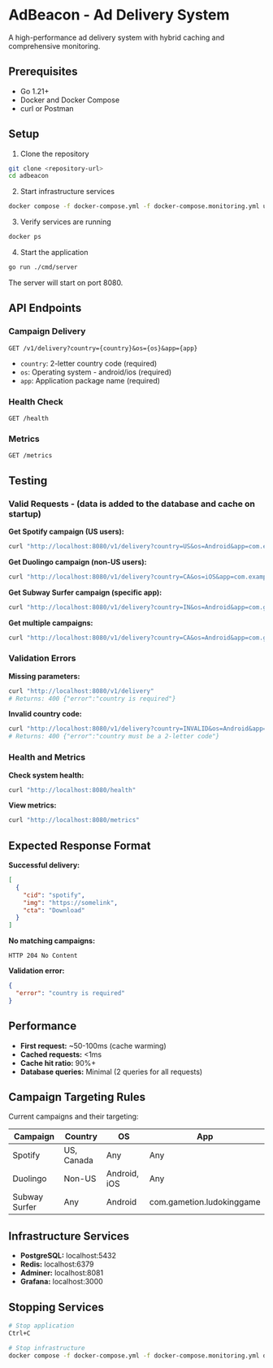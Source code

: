 # AdBeacon - Ad Delivery System

A high-performance ad delivery system with hybrid caching and comprehensive monitoring.

## Prerequisites

- Go 1.21+
- Docker and Docker Compose
- curl or Postman

## Setup

1. Clone the repository
```bash
git clone <repository-url>
cd adbeacon
```

2. Start infrastructure services
```bash
docker compose -f docker-compose.yml -f docker-compose.monitoring.yml up -d
```

3. Verify services are running
```bash
docker ps
```

4. Start the application
```bash
go run ./cmd/server
```

The server will start on port 8080.

## API Endpoints

### Campaign Delivery
```
GET /v1/delivery?country={country}&os={os}&app={app}
```
- `country`: 2-letter country code (required)
- `os`: Operating system - android/ios (required)  
- `app`: Application package name (required)

### Health Check
```
GET /health
```

### Metrics
```
GET /metrics
```

## Testing

### Valid Requests - (data is added to the database and cache on startup)

**Get Spotify campaign (US users):**
```bash
curl "http://localhost:8080/v1/delivery?country=US&os=Android&app=com.example.testapp"
```

**Get Duolingo campaign (non-US users):**
```bash
curl "http://localhost:8080/v1/delivery?country=CA&os=iOS&app=com.example.testapp"
```

**Get Subway Surfer campaign (specific app):**
```bash
curl "http://localhost:8080/v1/delivery?country=IN&os=Android&app=com.gametion.ludokinggame"
```

**Get multiple campaigns:**
```bash
curl "http://localhost:8080/v1/delivery?country=CA&os=Android&app=com.gametion.ludokinggame"
```

### Validation Errors

**Missing parameters:**
```bash
curl "http://localhost:8080/v1/delivery"
# Returns: 400 {"error":"country is required"}
```

**Invalid country code:**
```bash
curl "http://localhost:8080/v1/delivery?country=INVALID&os=Android&app=test"
# Returns: 400 {"error":"country must be a 2-letter code"}
```

### Health and Metrics

**Check system health:**
```bash
curl "http://localhost:8080/health"
```

**View metrics:**
```bash
curl "http://localhost:8080/metrics"
```

## Expected Response Format

**Successful delivery:**
```json
[
  {
    "cid": "spotify",
    "img": "https://somelink",
    "cta": "Download"
  }
]
```

**No matching campaigns:**
```
HTTP 204 No Content
```

**Validation error:**
```json
{
  "error": "country is required"
}
```

## Performance

- **First request:** ~50-100ms (cache warming)
- **Cached requests:** <1ms
- **Cache hit ratio:** 90%+
- **Database queries:** Minimal (2 queries for all requests)

## Campaign Targeting Rules

Current campaigns and their targeting:

| Campaign | Country | OS | App |
|----------|---------|----|----|
| Spotify | US, Canada | Any | Any |
| Duolingo | Non-US | Android, iOS | Any |
| Subway Surfer | Any | Android | com.gametion.ludokinggame |

## Infrastructure Services

- **PostgreSQL:** localhost:5432
- **Redis:** localhost:6379  
- **Adminer:** localhost:8081
- **Grafana:** localhost:3000

## Stopping Services

```bash
# Stop application
Ctrl+C

# Stop infrastructure
docker compose -f docker-compose.yml -f docker-compose.monitoring.yml down
```